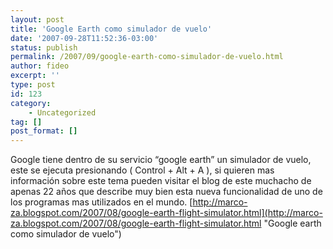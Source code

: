 ```yaml
---
layout: post
title: 'Google Earth como simulador de vuelo'
date: '2007-09-28T11:52:36-03:00'
status: publish
permalink: /2007/09/google-earth-como-simulador-de-vuelo.html
author: fideo
excerpt: ''
type: post
id: 123
category:
    - Uncategorized
tag: []
post_format: []
---
```

Google tiene dentro de su servicio “google earth” un simulador de vuelo, este se ejecuta presionando ( Control + Alt + A ), si quieren mas información sobre este tema pueden visitar el blog de este muchacho de apenas 22 años que describe muy bien esta nueva funcionalidad de uno de los programas mas utilizados en el mundo. [http://marco-za.blogspot.com/2007/08/google-earth-flight-simulator.html](http://marco-za.blogspot.com/2007/08/google-earth-flight-simulator.html "Google earth como simulador de vuelo")
